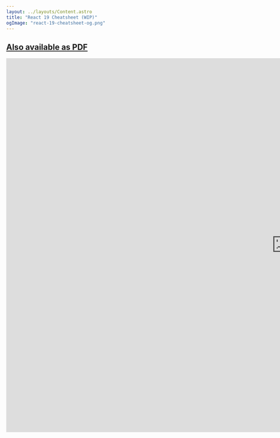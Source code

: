 ```yaml
---
layout: ../layouts/Content.astro
title: "React 19 Cheatsheet (WIP)"
ogImage: "react-19-cheatsheet-og.png"
---
```


<div className="grid place-content-center">
      <h2 className="mb-10 text-center">
      <a href="https://aurorascharff.no/react-19-cheatsheet.pdf" className="hover:underline decoration-wavy" target="_blank" >Also available as PDF</a>
      </h2>
      <iframe
            src="https://link.excalidraw.com/readonly/CSYYVWwqoHslPeBzuKlz"
            width="1500px"
            height="1000px"
            style="border: none;">
      </iframe>
</div>
